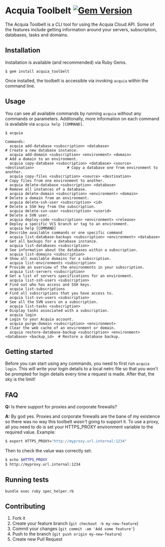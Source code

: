 # Acquia Toolbelt [![Gem Version](https://badge.fury.io/rb/acquia_toolbelt.png)](http://badge.fury.io/rb/acquia_toolbelt)

The Acquia Toolbelt is a CLI tool for using the Acquia Cloud API. Some of the
features include getting information around your servers, subscription,
databases, tasks and domains.

## Installation

Installation is available (and recommended) via Ruby Gems.

```
$ gem install acquia_toolbelt
```

Once installed, the toolbelt is accessible via invoking `acquia` within the command line.

## Usage

You can see all available commands by running `acquia` without any commands or parameters. Additonally, more information on each command is available via `acquia help [COMMAND]`.

```
$ acquia

Commands:
  acquia add-database <subscription> <database>                                       # Create a new database instance.
  acquia add-domain <subscription> <environment> <domain>                             # Add a domain to an environment.
  acquia copy-database <subscription> <database> <source> <destination>               # Copy a database one from environment to another.
  acquia copy-files <subscription> <source> <destination>                             # Copy files from one environment to another.
  acquia delete-database <subscription> <database>                                    # Remove all instances of a database.
  acquia delete-domain <subscription> <environment> <domain>                          # Delete a domain from an environment.
  acquia delete-ssh-user <subscription> <id>                                          # Delete a SSH key from the subscription.
  acquia delete-svn-user <subscription> <userid>                                      # Delete a SVN user.
  acquia deploy-code <subscription> <environment> <release>                           # Deploy a specific VCS branch or tag to an environment.
  acquia help [COMMAND]                                                               # Describe available commands or one specific command
  acquia list-database-backups <subscription> <environment> <database>                # Get all backups for a database instance.
  acquia list-databases <subscription>                                                # See information about the databases within a subscription.
  acquia list-domains <subscription>                                                  # Show all available domains for a subscription.
  acquia list-environments <subscription>                                             # Provide an overview of the environments in your subscription.
  acquia list-servers <subscription>                                                  # Get a list of servers specifications for an environment.
  acquia list-ssh-users <subscription>                                                # Find out who has access and SSH keys.
  acquia list-subscriptions                                                           # Find all subscriptions that you have access to.
  acquia list-svn-users <subscription>                                                # See all the SVN users on a subscription.
  acquia list-tasks <subscription>                                                    # Display tasks associated with a subscription.
  acquia login                                                                        # Login to your Acquia account.
  acquia purge-domain <subscription> <environment>                                    # Clear the web cache of an environment or domain.
  acquia restore-database-backup <subscription> <environment> <database> <backup_id>  # Restore a database backup.
```

## Getting started

Before you can start using any commands, you need to first run `acquia login`. This will write your login details to a local netrc file so that you won't be prompted for login details every time a request is made. After that, the sky is the limit!

## FAQ

**Q:** Is there support for proxies and corporate firewalls?

**A:** By god yes. Proxies and corporate firewalls are the bane of my existence so there was no way this toolbelt _wasn't_ going to support it. To use a proxy, all you need to do is set your HTTPS_PROXY environment variable to the required value. Example:

```bash
$ export HTTPS_PROXY="http://myproxy.url.internal:1234"
```

Then to check the value was correctly set:

```bash
$ echo $HTTPS_PROXY
$ http://myproxy.url.internal:1234
```

## Running tests

```
bundle exec ruby spec_helper.rb
```

## Contributing

1. Fork it
2. Create your feature branch (`git checkout -b my-new-feature`)
3. Commit your changes (`git commit -am 'Add some feature'`)
4. Push to the branch (`git push origin my-new-feature`)
5. Create new Pull Request
